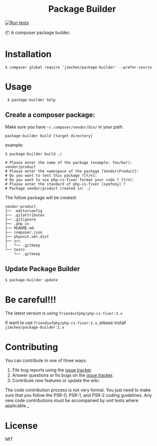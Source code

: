 <h1 align="center"> Package Builder </h1>

[![Run tests](https://github.com/JimChenWYU/package-builder/actions/workflows/php.yml/badge.svg)](https://github.com/JimChenWYU/package-builder/actions/workflows/php.yml)

:package: A composer package builder.

# Installation


```shell
$ composer global require 'jimchen/package-builder' --prefer-source
```

# Usage

```shell
 $ package-builder help
```

## Create a composer package:
Make sure you have `~/.composer/vendor/bin/` in your path.

```
package-builder build [target directory]
```
example:

```shell
$ package-builder build ./

# Please enter the name of the package (example: foo/bar): vendor/product
# Please enter the namespace of the package [Vendor\Product]:
# Do you want to test this package ?[Y/n]:
# Do you want to use php-cs-fixer format your code ? [Y/n]:
# Please enter the standard of php-cs-fixer [symfony] ?
# Package vendor/product created in: ./
```
The follow package will be created:

```
vendor-product
├── .editorconfig
├── .gitattributes
├── .gitignore
├── .php_cs
├── README.md
├── composer.json
├── phpunit.xml.dist
├── src
│   └── .gitkeep
└── tests
    └── .gitkeep
```

## Update Package Builder

```shell
$ package-builder update
```

# Be careful!!!

The latest version is using `friendsofphp/php-cs-fixer:3.x`

If want to use `friendsofphp/php-cs-fixer:2.x`, please install `jimchen/package-builder:1.x`

# Contributing

You can contribute in one of three ways:

1. File bug reports using the [issue tracker](https://github.com/JimChenWYU/package-builder/issues).
2. Answer questions or fix bugs on the [issue tracker](https://github.com/JimChenWYU/package-builder/issues).
3. Contribute new features or update the wiki.

The code contribution process is not very formal. You just need to make sure that you follow the PSR-0, PSR-1, and PSR-2 coding guidelines. Any new code contributions must be accompanied by unit tests where applicable._

# License

MIT
